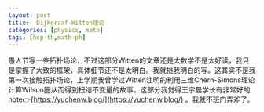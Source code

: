 ```yaml
---
layout: post
title:  Dijkgraaf-Witten理论
categories: [physics, math]
tags: [hep-th,math-ph]
---
```


愚人节写一些拓扑场论，不过这部分Witten的文章还是太数学不是太好读，我只是掌握了大致的框架，具体细节还不是太明白。我就挑我明白的写。这其实不是我第一次接触拓扑场论，上学期我曾学过Witten注明的利用三维Chern-Simons理论计算Wilson圈从而得到扭结不变量的故事。这部分我觉得王宇晨学长有非常好的note👉[https://yuchenw.blog/](https://yuchenw.blog/) 。我就不班门弄斧了。

<!--more-->
